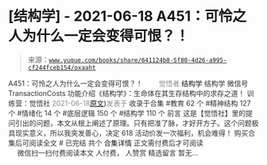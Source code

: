 # [结构学] - 2021-06-18 A451：可怜之人为什么一定会变得可恨？！

> 来源：[`www.yuque.com/books/share/641124b8-5f80-4d26-a995-cf244fceb154/oxaaht`](https://www.yuque.com/books/share/641124b8-5f80-4d26-a995-cf244fceb154/oxaaht)

<ne-p id="520f42f3293818f927861ebbd5b15da4_p_0" data-lake-id="520f42f3293818f927861ebbd5b15da4_p_0"><ne-text id="ubbae5323" style="color: rgb(51, 51, 51);">A451：可怜之人为什么一定会变得可恨？！</ne-text></ne-p> <ne-p id="b8ead3105a2a94dd0bf85ce1a4a34dfb" data-lake-id="b8ead3105a2a94dd0bf85ce1a4a34dfb"><ne-text id="u3f7f4316" ne-fontsize="12" style="color: rgb(255, 255, 255);">原创</ne-text><ne-text id="u202fdcf9" style="color: rgb(140, 140, 140);">觉悟者</ne-text> <ne-text id="u5d62ff94" ne-fontsize="14">结构学</ne-text></ne-p> <ne-p id="a500706f125710c40aa3386708dffc7b" data-lake-id="a500706f125710c40aa3386708dffc7b"><ne-text id="u82c9edbf" ne-fontsize="14" ne-bold="true" style="color: rgb(51, 51, 51);">结构学</ne-text></ne-p> <ne-p id="8544a0325acbc382716880d64ebb691a" data-lake-id="8544a0325acbc382716880d64ebb691a"><ne-text id="u5d979e64" ne-fontsize="14" style="color: rgb(51, 51, 51);">微信号</ne-text><ne-text id="ufe0708f3" ne-fontsize="14" style="color: rgb(51, 51, 51);">TransactionCosts</ne-text></ne-p> <ne-p id="b9dfb02f107e4202e9773c3d8c72f5f2" data-lake-id="b9dfb02f107e4202e9773c3d8c72f5f2"><ne-text id="ud44dc578" ne-fontsize="14" style="color: rgb(51, 51, 51);">功能介绍</ne-text><ne-text id="u626db9d9" ne-fontsize="14" style="color: rgb(51, 51, 51);">《结构学》：生命体在其生存结构中的求存之道！ 训练营：觉悟社</ne-text></ne-p> <ne-p id="b11998c37f84efc368dc38e74aece7d8" data-lake-id="b11998c37f84efc368dc38e74aece7d8"><ne-text id="ud00931c4" style="color: rgb(140, 140, 140);">2021-06-18</ne-text>[<ne-text id="ub361fb10" ne-fontsize="14">原文</ne-text>](https://mp.weixin.qq.com/s?__biz=MzIzMDYwOTM0Mg==&mid=2247485857&idx=1&sn=75866aff662c66a186e00a3a47086161&chksm=e8b19170dfc6186673189998e7a84d6dde4c85002650674bfd113b5384ae24088f9a46fd11ae#rd))<ne-text id="ue170025d" ne-fontsize="14" style="color: rgb(140, 140, 140);">发表于</ne-text></ne-p> <ne-p id="55d9c38811fe935b44c9213da1dea9f7" data-lake-id="55d9c38811fe935b44c9213da1dea9f7"><ne-text id="u57aee8a3" style="color: rgb(51, 51, 51);">收录于合集</ne-text></ne-p> <ne-p id="45abe252254744a3982619febe327520" data-lake-id="45abe252254744a3982619febe327520"><ne-text id="u579a4b0d" style="color: rgb(51, 51, 51);">#教育 62 个</ne-text></ne-p> <ne-p id="b8920709c16df340b5544e465eeea313" data-lake-id="b8920709c16df340b5544e465eeea313"><ne-text id="u3348fa48" style="color: rgb(51, 51, 51);">#精神结构 127 个</ne-text></ne-p> <ne-p id="dfa3c917e28b696d3a91a6de51bb9ab9" data-lake-id="dfa3c917e28b696d3a91a6de51bb9ab9"><ne-text id="udc3d511f" style="color: rgb(51, 51, 51);">#情绪化 14 个</ne-text></ne-p> <ne-p id="275944038d1eb92d2db1f71e1ca8878b" data-lake-id="275944038d1eb92d2db1f71e1ca8878b"><ne-text id="u9354a500" style="color: rgb(51, 51, 51);">#底层逻辑 150 个</ne-text></ne-p> <ne-p id="22de905101a4d01c3a095076b1f9c747" data-lake-id="22de905101a4d01c3a095076b1f9c747"><ne-text id="uf9db307d" style="color: rgb(51, 51, 51);">#结构学 110 个</ne-text></ne-p> <ne-p id="9d641c9d467c28dec85f1a8deb1a64a9" data-lake-id="9d641c9d467c28dec85f1a8deb1a64a9"><ne-text id="u4e1a33ce" style="color: rgb(51, 51, 51);">前言</ne-text></ne-p> <ne-p id="0bae035a33ac8e702a7e6cf98fe409cb" data-lake-id="0bae035a33ac8e702a7e6cf98fe409cb"><ne-text id="uae99d466" style="color: rgb(51, 51, 51);">这是【觉悟社】里的提问引出的问题，本文从根上阐述了原理。只有把准了脉，才好开方子。这个问题极具现实意义，所以我突发善心，决定 618 活动价发一次福利，机会难得！</ne-text></ne-p> <ne-p id="99c92b6f84427b6c6d3ffaaf80cf886d" data-lake-id="99c92b6f84427b6c6d3ffaaf80cf886d" ne-alignment="center"><ne-text id="uf50a06a1" style="color: rgb(51, 51, 51);">购买合集后可阅读全文</ne-text></ne-p> <ne-p id="5a61e10868ebced62d8877afff6c0a73" data-lake-id="5a61e10868ebced62d8877afff6c0a73" ne-alignment="center"><ne-text id="ua2e85f21" style="color: rgb(51, 51, 51);">#</ne-text></ne-p> <ne-p id="161b19255c5820ccbc6abfeb50a8171b" data-lake-id="161b19255c5820ccbc6abfeb50a8171b" ne-alignment="center"><ne-text id="u2bf49bb5" style="color: rgb(51, 51, 51);">已完结 共个</ne-text></ne-p> <ne-p id="031ca53e97930c3dcda3cf284a8e35a2" data-lake-id="031ca53e97930c3dcda3cf284a8e35a2" ne-alignment="center"><ne-text id="u0482bccf" ne-fontsize="16">合集详情</ne-text></ne-p> <ne-p id="892eaf90b5e12180a093d960c367a0a5" data-lake-id="892eaf90b5e12180a093d960c367a0a5" ne-alignment="center"><ne-text id="u9012563e" style="color: rgb(51, 51, 51);">正文需付费后才可阅读</ne-text></ne-p> <ne-p id="9f91f9c8ae1440f6bd91d6f1150b31e5" data-lake-id="9f91f9c8ae1440f6bd91d6f1150b31e5" ne-alignment="center"><ne-text id="u6526646d" style="color: rgb(255, 255, 255);">加载中</ne-text></ne-p> <ne-p id="8ccd00e280cd93b1489462d1b0bef6e6" data-lake-id="8ccd00e280cd93b1489462d1b0bef6e6" ne-alignment="center"><ne-text id="uea5c5636" style="color: rgb(255, 255, 255);"> 微信豆购买</ne-text></ne-p> <ne-p id="8020882d0ee1faeb958044ba0d0b3884" data-lake-id="8020882d0ee1faeb958044ba0d0b3884" ne-alignment="center"><ne-text id="u9c15a80c" style="color: rgb(51, 51, 51);">微信扫一扫付费阅读本文</ne-text></ne-p> <ne-p id="71691458845b4874cbd1c0751444299f" data-lake-id="71691458845b4874cbd1c0751444299f" ne-alignment="center"><ne-text id="u2c14aa26" ne-fontsize="13" style="color: rgb(51, 51, 51);">人付费， 人赞赏</ne-text></ne-p> <ne-h3 id="50X44" data-lake-id="50X44"><ne-heading-ext><ne-heading-anchor></ne-heading-anchor><ne-heading-fold></ne-heading-fold></ne-heading-ext><ne-heading-content><ne-text id="u4620313c" ne-fontsize="16" style="color: rgb(51, 51, 51);">精选留言</ne-text></ne-heading-content></ne-h3> <ne-p id="6271f51fa1c91b716a389ed5cda3cfe1" data-lake-id="6271f51fa1c91b716a389ed5cda3cfe1"><ne-text id="u5a0b6d48" style="color: rgb(51, 51, 51);">暂无...</ne-text></ne-p>